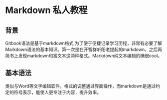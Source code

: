 # Markdown 私人教程

## 背景
Gitbook语法是基于markdown格式,为了便于便捷记录学习历程，非常有必要了解Markdown语法的基本知识。第一次是在开智群听阳老提起的markdown，之后再简书上发现markdown和富文本这两种格式。Markdown纯文本编辑的确很cool。

## 基本语法
类似与Word等文字编辑软件，格式的调整通过界面操作，而markdown是通过约定的符号表示，能使人更专注于内容，提升效率。


